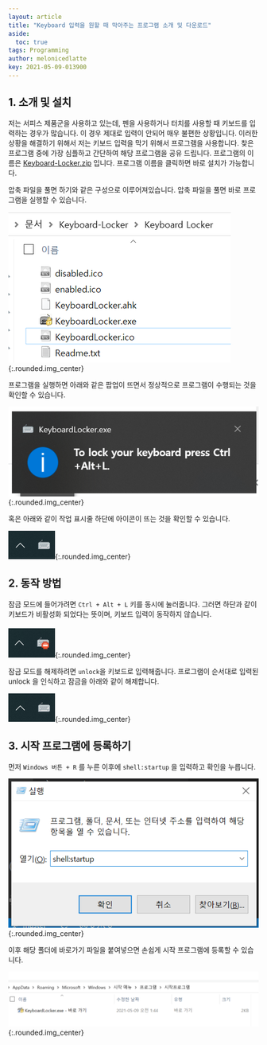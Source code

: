 ```yaml
---
layout: article
title: "Keyboard 입력을 원할 때 막아주는 프로그램 소개 및 다운로드"
aside:
  toc: true
tags: Programming 
author: melonicedlatte
key: 2021-05-09-013900
---
```


## 1. 소개 및 설치

저는 서피스 제품군을 사용하고 있는데, 펜을 사용하거나 터치를 사용할 때 키보드를 입력하는 경우가 많습니다. 이 경우 제대로 입력이 안되어 매우 불편한 상황입니다. 이러한 상황을 해결하기 위해서 저는 키보드 입력을 막기 위해서 프로그램을 사용합니다. 찾은 프로그램 중에 가장 심플하고 간단하여 해당 프로그램을 공유 드립니다. 프로그램의 이름은 [Keyboard-Locker.zip](/assets/programs/Keyboard-Locker.zip) 입니다. 프로그램 이름을 클릭하면 바로 설치가 가능합니다.


압축 파일을 풀면 하기와 같은 구성으로 이루어져있습니다. 압축 파일을 풀면 바로 프로그램을 실행할 수 있습니다. 

![image](/assets/images/2021_2Q/keyboard_locker_1.png){:.rounded.img_center}


프로그램을 실행하면 아래와 같은 팝업이 뜨면서 정상적으로 프로그램이 수행되는 것을 확인할 수 있습니다. 

![image](/assets/images/2021_2Q/keyboard_locker_0.png){:.rounded.img_center}


혹은 아래와 같이 작업 표시줄 하단에 아이콘이 뜨는 것을 확인할 수 있습니다.

![image](/assets/images/2021_2Q/keyboard_locker_4.png){:.rounded.img_center}


## 2. 동작 방법

잠금 모드에 들어가려면 `Ctrl + Alt + L` 키를 동시에 눌러줍니다. 그러면 하단과 같이 키보드가 비활성화 되었다는 뜻이며, 키보드 입력이 동작하지 않습니다.

![image](/assets/images/2021_2Q/keyboard_locker_5.png){:.rounded.img_center}

잠금 모드를 해제하려면 `unlock`을 키보드로 입력해줍니다. 프로그램이 순서대로 입력된 unlock 을 인식하고 잠금을 아래와 같이 해제합니다.

![image](/assets/images/2021_2Q/keyboard_locker_4.png){:.rounded.img_center}


## 3. 시작 프로그램에 등록하기 

먼저 `Windows 버튼 + R` 를 누른 이후에 `shell:startup` 을 입력하고 확인을 누릅니다.

![image](/assets/images/2021_2Q/keyboard_locker_2.png){:.rounded.img_center}

이후 해당 폴더에 바로가기 파일을 붙여넣으면 손쉽게 시작 프로그램에 등록할 수 있습니다.

![image](/assets/images/2021_2Q/keyboard_locker_3.png){:.rounded.img_center}